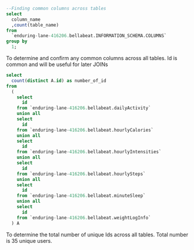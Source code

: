 ````sql
--Finding common columns across tables
select
  column_name
  ,count(table_name)
from
  `enduring-lane-416206.bellabeat.INFORMATION_SCHEMA.COLUMNS`
group by
  1;
````
To determine and confirm any common columns across all tables. Id is common and will be useful for later JOINs
````sql
select
  count(distinct A.id) as number_of_id
from
  (
    select 
      id
    from `enduring-lane-416206.bellabeat.dailyActivity`
    union all
    select 
      id
    from `enduring-lane-416206.bellabeat.hourlyCalories`
    union all
    select 
      id
    from `enduring-lane-416206.bellabeat.hourlyIntensities`
    union all
    select
      id
    from `enduring-lane-416206.bellabeat.hourlySteps`
    union all
    select
      id
    from `enduring-lane-416206.bellabeat.minuteSleep`
    union all
    select
      id
    from `enduring-lane-416206.bellabeat.weightLogInfo`
  ) A
````
To determine the total number of unique Ids across all tables. Total number is 35 unique users.

